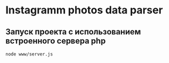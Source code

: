 # Instagramm photos data parser

## Запуск проекта с использованием встроенного сервера php

    node www/server.js
